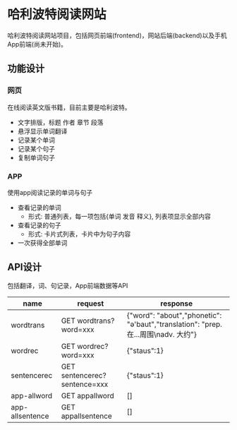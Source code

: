 # 哈利波特阅读网站

哈利波特阅读网站项目，包括网页前端(frontend)，网站后端(backend)以及手机App前端(尚未开始)。

## 功能设计

### 网页
在线阅读英文版书籍，目前主要是哈利波特。

- 文字排版，标题 作者 章节 段落
- 悬浮显示单词翻译
- 记录某个单词
- 记录某个句子
- 复制单词句子

### APP
使用app阅读记录的单词与句子

- 查看记录的单词
  - 形式: 普通列表，每一项包括{单词 发音 释义}, 列表项显示全部内容
- 查看记录的句子
  - 形式: 卡片式列表，卡片中为句子内容
- 一次获得全部单词


## API设计

包括翻译，词、句记录，App前端数据等API

| name            | request                      | response                                                                           |
| --------------- | ---------------------------- | ---------------------------------------------------------------------------------- |
| wordtrans       | GET wordtrans?word=xxx       | {"word": "about","phonetic": "ә'baut","translation": "prep. 在...周围\nadv. 大约"} |
| wordrec         | GET wordrec?word=xxx         | {"staus":1}                                                                        |
| sentencerec     | GET sentencerec?sentence=xxx | {"staus":1}                                                                        |
| app-allword     | GET appallword               | []                                                                                 |
| app-allsentence | GET appallsentence           | []                                                                                 |
